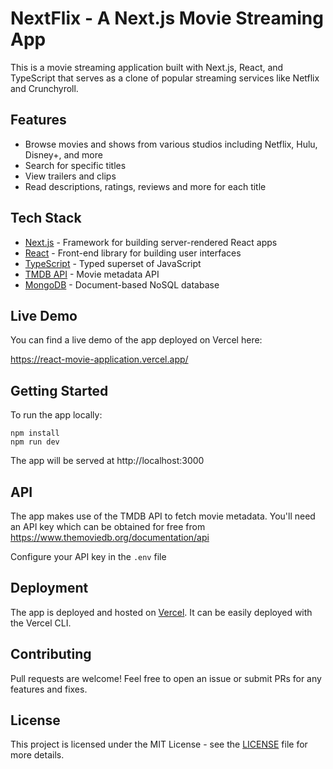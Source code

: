 
# NextFlix - A Next.js Movie Streaming App

This is a movie streaming application built with Next.js, React, and TypeScript that serves as a clone of popular streaming services like Netflix and Crunchyroll. 

## Features

- Browse movies and shows from various studios including Netflix, Hulu, Disney+, and more
- Search for specific titles 
- View trailers and clips
- Read descriptions, ratings, reviews and more for each title

## Tech Stack

- [Next.js](https://nextjs.org/) - Framework for building server-rendered React apps
- [React](https://reactjs.org/) - Front-end library for building user interfaces
- [TypeScript](https://www.typescriptlang.org/) - Typed superset of JavaScript
- [TMDB API](https://www.themoviedb.org/documentation/api) - Movie metadata API
- [MongoDB](https://www.mongodb.com/) - Document-based NoSQL database

## Live Demo

You can find a live demo of the app deployed on Vercel here:

https://react-movie-application.vercel.app/

## Getting Started

To run the app locally:

```
npm install
npm run dev
```

The app will be served at http://localhost:3000

## API

The app makes use of the TMDB API to fetch movie metadata. You'll need an API key which can be obtained for free from https://www.themoviedb.org/documentation/api

Configure your API key in the `.env` file

## Deployment

The app is deployed and hosted on [Vercel](http://vercel.com). It can be easily deployed with the Vercel CLI.

## Contributing

Pull requests are welcome! Feel free to open an issue or submit PRs for any features and fixes.

## License

This project is licensed under the MIT License - see the [LICENSE](LICENSE) file for more details.
